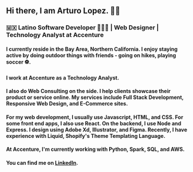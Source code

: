 ## Hi there, I am Arturo Lopez. 👋🏾
### 🇲🇽 Latino Software Developer 👨🏾‍💻 | Web Designer | Technology Analyst at Accenture

#### I currently reside in the Bay Area, Northern California. I enjoy staying active by doing outdoor things with friends - going on hikes, playing soccer ⚽.

#### I work at Accenture as a Technology Analyst.

#### I also do Web Consulting on the side. I help clients showcase their product or service online. My services include Full Stack Development, Responsive Web Design, and E-Commerce sites.

#### For my web development, I usually use Javascript, HTML, and CSS. For some front end apps, I also use React. On the backend, I use Node and Express. I design using Adobe Xd, Illustrator, and Figma. Recently, I have experience with Liquid, Shopify's Theme Templating Language.

#### At Accenture, I'm currently working with Python, Spark, SQL, and AWS.

<!--
**alopez96/alopez96** is a ✨ _special_ ✨ repository because its `README.md` (this file) appears on your GitHub profile.

Here are some ideas to get you started:

- 🔭 I’m currently working on ...
- 🌱 I’m currently learning ...
- 👯 I’m looking to collaborate on ...
- 🤔 I’m looking for help with ...
- 💬 Ask me about ...
- 📫 How to reach me: ...
- 😄 Pronouns: ...
- ⚡ Fun fact: ...
-->

<!-- Links to your social media accounts -->

<!-- https://www.linkedin.com/in/rturolopez/ - automatic!
[LinkedIn](https://www.linkedin.com/in/rturolopez/) -->

#### You can find me on [LinkedIn](https://www.linkedin.com/in/rturolopez/).
